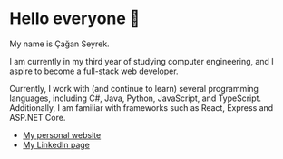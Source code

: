 # Hello everyone 👋

My name is Çağan Seyrek.

I am currently in my third year of studying computer engineering, and I aspire to become a full-stack web developer.

Currently, I work with (and continue to learn) several programming languages, including C#, Java, Python, JavaScript, and TypeScript. Additionally, I am familiar with frameworks such as React, Express and ASP.NET Core.

 * [My personal website](https://caganseyrek.github.io/)
 * [My LinkedIn page](https://www.linkedin.com/in/caganseyrek/)

